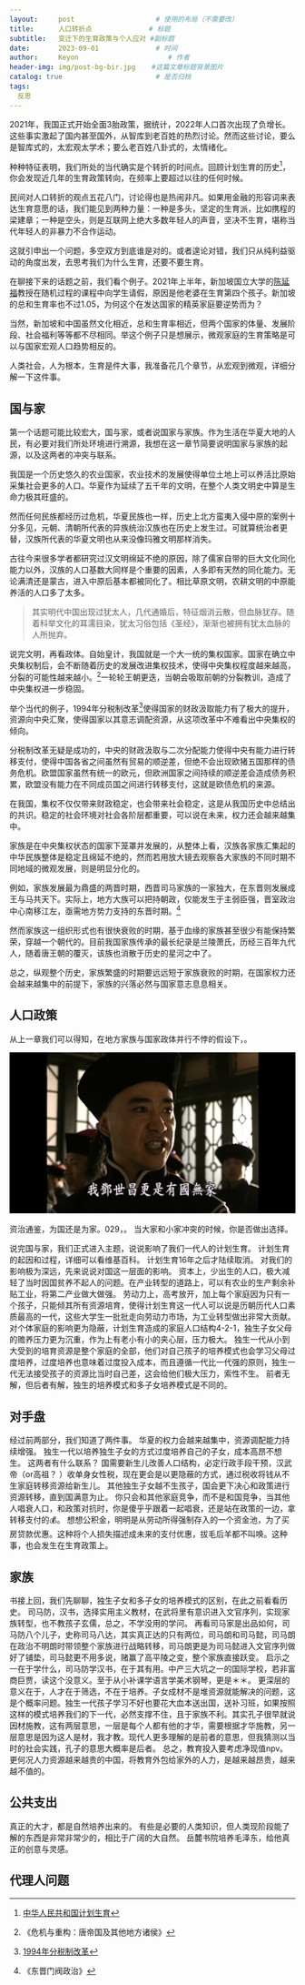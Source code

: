 ```yaml
---
layout:     post                    # 使用的布局（不需要改）
title:      人口转折点              # 标题 
subtitle:   变迁下的生育政策与个人应对 #副标题
date:       2023-09-01              # 时间
author:     Keyon                      # 作者
header-img: img/post-bg-bir.jpg    #这篇文章标题背景图片
catalog: true                       # 是否归档
tags:
  反思
---
```


2021年，我国正式开始全面3胎政策，据统计，2022年人口首次出现了负增长。这些事实激起了国内甚至国外，从智库到老百姓的热烈讨论。然而这些讨论，要么是智库式的，太宏观太学术；要么老百姓八卦式的，太情绪化。

种种特征表明，我们所处的当代确实是个转折的时间点。回顾计划生育的历史[^1]，你会发现近几年的生育政策转向，在频率上要超过以往的任何时候。

[^1]: [中华人民共和国计划生育](https://zh.wikipedia.org/zh-sg/%E4%B8%AD%E5%8D%8E%E4%BA%BA%E6%B0%91%E5%85%B1%E5%92%8C%E5%9B%BD%E8%AE%A1%E5%88%92%E7%94%9F%E8%82%B2)

民间对人口转折的观点五花八门，讨论得也是热闹非凡。如果用金融的形容词来表达生育意愿的话，我们能见到两种力量：一种是多头，坚定的生育派，比如携程的梁建章；一种是空头，则是互联网上绝大多数年轻人的声音，坚决不生育，堪称当代年轻人的非暴力不合作运动。

这就引申出一个问题，多空双方到底谁是对的。或者遑论对错，我们只从纯利益驱动的角度出发，去思考我们为什么生育，还要不要生育。

在聊接下来的话题之前，我们看个例子。2021年上半年，新加坡国立大学的[陈延福](https://vyftan.github.io/)教授在随机过程的课程中向学生请假，原因是他老婆在生育第四个孩子。新加坡的总和生育率也不过1.05，为何这个在发达国家的精英家庭要逆势而为？

当然，新加坡和中国虽然文化相近，总和生育率相近，但两个国家的体量、发展阶段、社会福利等等都不尽相同。举这个例子只是想展示，微观家庭的生育策略是可以与国家宏观人口趋势相反的。

人类社会，人为根本，生育是件大事，我准备花几个章节，从宏观到微观，详细分解一下这件事。

## 国与家

第一个话题可能比较宏大，国与家，或者说国家与家族。作为生活在华夏大地的人民，有必要对我们所处环境进行溯源，我想在这一章节简要说明国家与家族的起源，以及这两者的冲突与联系。

我国是一个历史悠久的农业国家，农业技术的发展使得单位土地上可以养活比原始采集社会更多的人口。华夏作为延续了五千年的文明，在整个人类文明史中算是生命力极其旺盛的。

然而任何民族都经历过危机，华夏民族也一样，历史上北方蛮夷入侵中原的案例十分多见，元朝、清朝所代表的异族统治汉族也在历史上发生过。可就算统治者更替，汉族所代表的华夏文明也从来没像玛雅文明那样消失。

古往今来很多学者都研究过汉文明绵延不绝的原因，除了儒家自带的巨大文化同化能力以外，汉族的人口基数大同样是个重要的因素，人多即有天然的同化能力。无论满清还是蒙古，进入中原后基本都被同化了。相比草原文明，农耕文明的中原能养活的人口多了太多。

> 其实明代中国出现过犹太人，几代通婚后，特征烟消云散，但血脉犹存。随着科举文化的耳濡目染，犹太习俗包括《圣经》，渐渐也被拥有犹太血脉的人所抛弃。

说完文明，再看政体。自始皇计，我国就是一个大一统的集权国家。国家在确立中央集权制后，会不断随着历史的发展改进集权技术，使得中央集权程度越来越高，分裂的可能性越来越小。[^2]一轮轮王朝更迭，当朝会吸取前朝的分裂教训，造成了中央集权进一步稳固。

[^2]: 《危机与重构：唐帝国及其他地方诸侯》

举个当代的例子，1994年分税制改革[^3]使得国家的财政汲取能力有了极大的提升，资源向中央汇聚，使得国家以其意志调配资源，从这项改革中不难看出中央集权的倾向。

[^3]: [1994年分税制改革](https://zh.wikipedia.org/wiki/1994%E5%B9%B4%E5%88%86%E7%A8%8E%E5%88%B6%E6%94%B9%E9%9D%A9)

分税制改革无疑是成功的，中央的财政汲取与二次分配能力使得中央有能力进行转移支付，使得中国各省之间虽然有贸易的顺逆差，但绝不会出现欧猪五国那样的债务危机。欧盟国家虽然有统一的欧元，但欧洲国家之间持续的顺逆差会造成债务积累，欧盟没有能力在不同成员国之间进行转移支付，这就是欧债危机的来源。

在我国，集权不仅仅带来财政稳定，也会带来社会稳定，这是从我国历史中总结出的共识。稳定的社会环境对社会各阶层都重要，可以说在未来，权力还会越来越集中。

家族是在中央集权状态的国家下笼罩并发展的，从整体上看，汉族各家族汇集起的中华民族整体是稳定且绵延不绝的，然而若用放大镜去观察各大家族的不同时期不同地域的微观发展，则是明显分化的。

例如，家族发展最为鼎盛的两晋时期，西晋司马家族的一家独大，在东晋则发展成王与马共天下。实际上，地方大族可以把持朝政，仅能发生于主弱臣强，晋室政治中心南移江左，亟需地方势力支持的东晋时期。[^4]

然而家族这一组织形式也有很快衰败的时期，基于血缘的家族甚至很少有能保持繁荣，穿越一个朝代的。目前我国家族传承的最长纪录是兰陵萧氏，历经三百年九代人，随着唐王朝的覆灭，该族也消散于历史的星河之中了。

[^4]: 《东晋门阀政治》

总之，纵观整个历史，家族繁盛的时期要远远短于家族衰败的时期，在国家权力还会越来越集中的前提下，家族的兴落必然与国家意志息息相关。

## 人口政策

从上一章我们可以得知，在地方家族与国家政体并行不悖的假设下，。

![youguowujia](https://raw.githubusercontent.com/KeanChen/KeanChen.github.io/master/img/zouxianggonghe.png)

资治通鉴，为国还是为家。029，。
当大家和小家冲突的时候，你是否做出选择。

说完国与家，我们正式进入主题，说说影响了我们一代人的计划生育。
计划生育的起因和过程，详细可以看维基百科。
计划生育16年之后才陆续取消。
对我们的影响极为深远，先来说说对国这一层面的影响。
资本上，少出生的人口，极大减轻了当时因国贫养不起人的问题。在产业转型的道路上，可以有农业的生产剩余补贴工业，将第二产业做大做强。
劳动力上，高考放开，加上每个家庭因为只有一个孩子，只能倾其所有资源培育，使得计划生育这一代人可以说是历朝历代人口素质最高的一代，这些大学生一批批走向劳动力市场，为工业转型做出非常大贡献。
对个体家庭的影响更为隐蔽，计划生育造成的家庭人口结构4-2-1，独生子女父母的赡养压力更为沉重，作为上有老小有小的夹心层，压力极大。
独生一代从小到大受到的培育资源是整个家庭的全部，他们对自己孩子的培养模式也会学习父母过度培养，过度培养也意味着过度投入成本，而且遵循一代比一代强的原则，独生一代无法接受孩子的资源比当时自己差，这会给他们极大压力，索性不生。
前者无解，但后者有解，独生的培养模式和多子女培养模式是不同的。

## 对手盘

经过前两部分，我们知道了两件事。
华夏的权力会越来越集中，资源调配能力持续增强。
独生一代以培养独生子女的方式过度培养自己的子女，成本高昂不想生。
这两者有什么联系？
国需要新生儿改善人口结构，必定行政手段干预，汉武帝（or高祖？ ）收单身女性税，现在更会是以更隐蔽的方式，通过税收将钱从不生家庭转移资源给新生儿。
其他独生子女越不生孩子，国会更下决心和政策进行资源转移，直到国满意为止。
你只会和其他家庭竞争，而不是和国竞争，当其他人唱衰人口，和政策对抗时，你是傻乎乎跟着一起唱衰，还是站在政策的一边，拿转移支付的💰。
想想公积金，明明是从劳动所得强制存入的一个资金池，为了买房贷款优惠。这种将个人损失描述成未来的支付优惠，拔毛后羊都不叫唤。这种事，也会发生在生育政策上。

## 家族

书接上回，我们先聊聊，独生子女和多子女的培养模式的区别，在此之前看看历史。
司马防，汉书，选择实用主义教材，在武将里有意识进入文官序列，实现家族转型，也不教孩子玄儒，总之，不学没用的学问。
再看司马家是出品如何，司马防八个儿子，史称司马八达，其实真正达的只有两位，司马朗和司马懿，司马朗在政治不明朗时带领整个家族进行战略转移，司马朗更是为司马懿进入文官序列做好了铺垫，司马懿更不用多说，赌赢了高平陵之变，整个家族直接跃变。
启示之一在于学什么，司马防学汉书，在于其有用。中产三大坑之一的国际学校，若非富商巨贾，读这个没意义。至于从小补课学语言学美术钢琴，更是＊＊。
更深层的意义在于，人才在于筛选，不在于培养。子女成材不是堆资源就能解决的问题，这是个概率问题。独生一代孩子学习不好也要花大血本送出国，送补习班，如果按照这样的模式培养我们的下一代，必然支撑不住，且于家族不利。其实孔子很早就说因材施教，这有两层意思，一层是每个人都有他的才华，需要根据才华施教，另一层意思是因为这人是材，我才教。现代人更多理解的是前者的意思，但我猜测以当时的社会实践，孔子的意思大概率是后者。
总之，教育投入要考虑净现值npv。
更何况人力资源越来越贵的中国，将教育外包给家外的人力，是越来越昂贵，越来越不值的。

## 公共支出

真正的大才，都是自然培养出来的。
有些是必要的人类知识，但人类现阶段能了解的东西是非常非常少的，相比于广阔的大自然。
岳麓书院培养毛泽东，给他真正的创意与灵感。

## 代理人问题